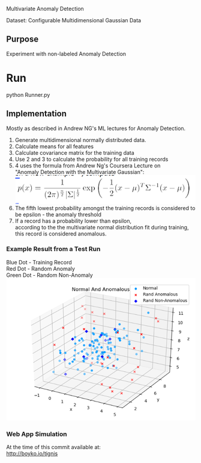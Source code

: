 Multivariate Anomaly Detection

Dataset:
Configurable Multidimensional Gaussian Data

## Purpose
Experiment with non-labeled Anomaly Detection 

# Run
python Runner.py  

## Implementation
Mostly as described in Andrew NG's ML lectures for Anomaly Detection.  
1. Generate multidimensional normally distributed data.
2. Calculate means for all features
3. Calculate covariance matrix for the training data
4. Use 2 and 3 to calculate the probability for all training records
5. 4 uses the formula from Andrew Ng's Coursera Lecture on   
"Anomaly Detection with the Multivariate Gaussian":  
![Multivariate Gauss Anomaly Detection](img/multivariate_anomaly.PNG)  
6. The fifth lowest probability amongst the training records is considered to be epsilon - the anomaly threshold  
7. If a record has a probability lower than epsilon,  
according to the the multivariate normal distribution fit during training,  
this record is considered anomalous.  

### Example Result from a Test Run
Blue Dot - Training Record  
Red Dot  - Random Anomaly  
Green Dot - Random Non-Anomaly  
![Multivariate Gauss Anomaly Detection](plots/example.png)

### Web App Simulation    
At the time of this commit available at:  
http://boyko.io/tignis
